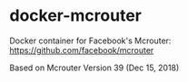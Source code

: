 # docker-mcrouter

Docker container for Facebook's Mcrouter: https://github.com/facebook/mcrouter

Based on Mcrouter Version 39 (Dec 15, 2018)
